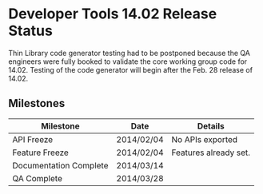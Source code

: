 # Developer Tools 14.02 Release Status

Thin Library code generator testing had to be postponed because the QA engineers were fully booked to validate the core working group code for 14.02. Testing of the code generator will begin after the Feb. 28 release of 14.02.

## Milestones

 | Milestone              | Date       | Details               | 
 | ---------              | ----       | -------               | 
 | API Freeze             | 2014/02/04 | No APIs exported      | 
 | Feature Freeze         | 2014/02/04 | Features already set. | 
 | Documentation Complete | 2014/03/14 |                       | 
 | QA Complete            | 2014/03/28 |                       | 

